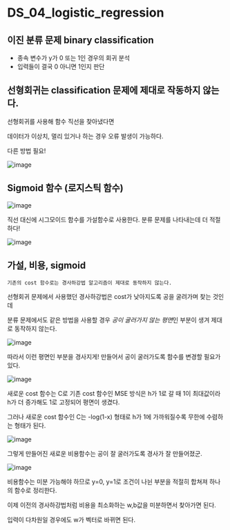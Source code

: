 # DS_04_logistic_regression

## 이진 분류 문제 binary classification

- 종속 변수가 y가 0 또는 1인 경우의 회귀 분석
- 입력들이 결국 0 아니면 1인지 판단



## 선형회귀는 classification 문제에 제대로 작동하지 않는다.

선형회귀를 사용해 함수 직선을 찾아냈다면

데이터가 이상치, 멀리 있거나 하는 경우 오류 발생이 가능하다.

다른 방법 필요!

![image](https://github.com/hhzzzk/studyLog/assets/67236054/6c3bcd64-86f1-495b-b071-bef268a0b4e4)



## Sigmoid 함수 (로지스틱 함수)

![image](https://github.com/hhzzzk/studyLog/assets/67236054/363b34e4-9470-422d-8295-e2e0b2c65614)

직선 대신에 시그모이드 함수를 가설함수로 사용한다. 분류 문제를 나타내는데 더 적절하다!

![image](https://github.com/hhzzzk/studyLog/assets/67236054/ac81b4e2-2cc2-4025-9629-637df212c2e5)

## 가설, 비용, sigmoid

`기존의 cost 함수로는 경사하강법 알고리즘이 제대로 동작하지 않는다.`

선형회귀 문제에서 사용했던 경사하강법은 cost가 낮아지도록 공을 굴려가며 찾는 것인데

분류 문제에서도 같은 방법을 사용할 경우 *공이 굴러가지 않는 평면*인 부분이 생겨 제대로 동작하지 않는다.

![image](https://github.com/hhzzzk/studyLog/assets/67236054/6deed88c-19e1-4698-a5cc-9c067d17daf7)



따라서 이런 평면인 부분을 경사지게! 만들어서 공이 굴러가도록 함수를 변경할 필요가 있다.

![image](https://github.com/hhzzzk/studyLog/assets/67236054/3ce7ae99-c973-4d9a-bbfa-1f19232eda95)



새로운 cost 함수는 C로 기존 cost 함수인 MSE 방식은 h가 1로 갈 때 1이 최대값이라 h가 더 증가해도 1로 고정되어 평면이 생겼다. 

그러나 새로운 cost 함수인 C는 -log(1-x) 형태로 h가 1에 가까워질수록 무한에 수렴하는 형태가 된다.

![image](https://github.com/hhzzzk/studyLog/assets/67236054/094a8bc5-d3ec-4cb5-bc9d-ec7b443b803b)



그렇게 만들어진 새로운 비용함수는 공이 잘 굴러가도록 경사가 잘 만들어졌군.

![image](https://github.com/hhzzzk/studyLog/assets/67236054/a51ae45b-ad85-43d4-9afb-24f3e06ee2db)



비용함수는 미분 가능해야 하므로 y=0, y=1로 조건이 나뉜 부분을 적절히 합쳐져 하나의 함수로 정리한다.

이제 이전의 경사하강법처럼 비용을 최소화하는 w,b값을 미분하면서 찾아가면 된다. 

입력이 다차원일 경우에도 w가 벡터로 바뀌면 된다.